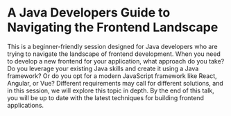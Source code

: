 # A Java Developers Guide to Navigating the Frontend Landscape

This is a beginner-friendly session designed for Java developers who are trying to navigate the landscape of frontend development. When you need to develop a new frontend for your application, what approach do you take? Do you leverage your existing Java skills and create it using a Java framework? Or do you opt for a modern JavaScript framework like React, Angular, or Vue? Different requirements may call for different solutions, and in this session, we will explore this topic in depth. By the end of this talk, you will be up to date with the latest techniques for building frontend applications.